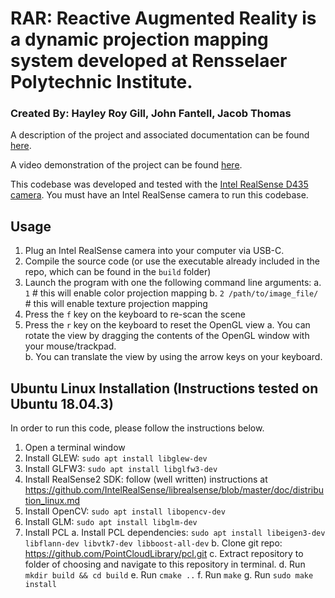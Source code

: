 # RAR: Reactive Augmented Reality is a dynamic projection mapping system developed at Rensselaer Polytechnic Institute.
### Created By: Hayley Roy Gill, John Fantell, Jacob Thomas

A description of the project and associated documentation can be found [here](https://docs.google.com/document/d/1wBSYk6mY-V3U5HuCtDWflDMBsRbJjLrnCX-JDJTwIB0/edit?usp=sharing).

A video demonstration of the project can be found [here](https://youtu.be/G3er5F2yGaY).

This codebase was developed and tested with the [Intel RealSense D435 camera](https://www.intelrealsense.com/depth-camera-d435/). You must have an Intel RealSense camera to run this codebase.

## Usage

1. Plug an Intel RealSense camera into your computer via USB-C.
2. Compile the source code (or use the executable already included in the repo, which can be found in the `build` folder)
3. Launch the program with one the following command line arguments:
	a. `1` # this will enable color projection mapping
	b. `2 /path/to/image_file/` # this will enable texture projection mapping
4. Press the `f` key on the keyboard to re-scan the scene
5. Press the `r` key on the keyboard to reset the OpenGL view
	a. You can rotate the view by dragging the contents of the OpenGL window with your mouse/trackpad.   
	b. You can translate the view by using the arrow keys on your keyboard.

## Ubuntu Linux Installation (Instructions tested on Ubuntu 18.04.3)

In order to run this code, please follow the instructions below.

1. Open a terminal window
2. Install GLEW: `sudo apt install libglew-dev`
3. Install GLFW3: `sudo apt install libglfw3-dev`
4. Install RealSense2 SDK: follow (well written) instructions at https://github.com/IntelRealSense/librealsense/blob/master/doc/distribution_linux.md
5. Install OpenCV: `sudo apt install libopencv-dev`
6. Install GLM: `sudo apt install libglm-dev`
7. Install PCL
    a. Install PCL dependencies: `sudo apt install libeigen3-dev libflann-dev libvtk7-dev libboost-all-dev`
    b. Clone git repo: https://github.com/PointCloudLibrary/pcl.git
    c. Extract repository to folder of choosing and navigate to this repository in terminal.
    d. Run `mkdir build && cd build`
    e. Run `cmake ..`
    f. Run `make`
    g. Run `sudo make install`
